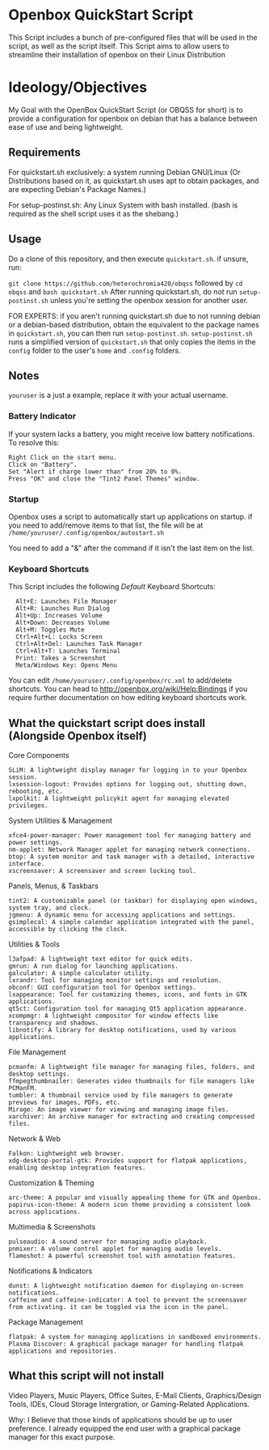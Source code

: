 # Openbox QuickStart Script

This Script includes a bunch of pre-configured files that will be used in the script, as well as the script itself.
This Script aims to allow users to streamline their installation of openbox on their Linux Distribution

# Ideology/Objectives

My Goal with the OpenBox QuickStart Script (or OBQSS for short) is to provide a configuration for openbox on debian that has a balance between ease of use and being lightweight.

## Requirements

For quickstart.sh exclusively: a system running Debian GNU/Linux (Or Distributions based on it, as quickstart.sh uses apt to obtain packages, and are expecting Debian's Package Names.)

For setup-postinst.sh: Any Linux System with bash installed. (bash is required as the shell script uses it as the shebang.)

## Usage
Do a clone of this repository, and then execute `quickstart.sh`. if unsure, run:

``git clone https://github.com/heterochromia420/obqss`` followed by ``cd obqss`` and ``bash quickstart.sh``
After running quickstart.sh, do not run `setup-postinst.sh` unless you're setting the openbox session for another user.

FOR EXPERTS:
if you aren't running quickstart.sh due to not running debian or a debian-based distribution, obtain the equivalent to the package names in `quickstart.sh`, you can then run `setup-postinst.sh`.
`setup-postinst.sh` runs a simplified version of `quickstart.sh` that only copies the items in the `config` folder to the user's `home` and `.config` folders.

## Notes

`youruser` is a just a example, replace it with your actual username.

### Battery Indicator

If your system lacks a battery, you might receive low battery notifications. To resolve this:

    Right Click on the start menu.
    Click on "Battery".
    Set "Alert if charge lower than" from 20% to 0%.
    Press "OK" and close the "Tint2 Panel Themes" window.

### Startup

Openbox uses a script to automatically start up applications on startup. if you need to add/remove items to that list, the file will be at `/home/youruser/.config/openbox/autostart.sh`

You need to add a "&" after the command if it isn't the last item on the list.

### Keyboard Shortcuts
This Script includes the following *Default* Keyboard Shortcuts:

```cli
  Alt+E: Launches File Manager
  Alt+R: Launches Run Dialog
  Alt+Up: Increases Volume
  Alt+Down: Decreases Volume
  Alt+M: Toggles Mute
  Ctrl+Alt+L: Locks Screen
  Ctrl+Alt+Del: Launches Task Manager
  Ctrl+Alt+T: Launches Terminal
  Print: Takes a Screenshot
  Meta/Windows Key: Opens Menu
```

You can edit `/home/youruser/.config/openbox/rc.xml` to add/delete shortcuts. You can head to http://openbox.org/wiki/Help:Bindings if you require further documentation on how editing keyboard shortcuts work.

## What the quickstart script does install (Alongside Openbox itself)

Core Components

    SLiM: A lightweight display manager for logging in to your Openbox session.
    lxsession-logout: Provides options for logging out, shutting down, rebooting, etc.
    lxpolkit: A lightweight policykit agent for managing elevated privileges.

System Utilities & Management

    xfce4-power-manager: Power management tool for managing battery and power settings.
    nm-applet: Network Manager applet for managing network connections.
    btop: A system monitor and task manager with a detailed, interactive interface.
    xscreensaver: A screensaver and screen locking tool.

Panels, Menus, & Taskbars

    tint2: A customizable panel (or taskbar) for displaying open windows, system tray, and clock.
    jgmenu: A dynamic menu for accessing applications and settings.
    gsimplecal: A simple calendar application integrated with the panel, accessible by clicking the clock.

Utilities & Tools

    l3afpad: A lightweight text editor for quick edits.
    gmrun: A run dialog for launching applications.
    galculator: A simple calculator utility.
    lxrandr: Tool for managing monitor settings and resolution.
    obconf: GUI configuration tool for Openbox settings.
    lxappearance: Tool for customizing themes, icons, and fonts in GTK applications.
    qt5ct: Configuration tool for managing Qt5 application appearance.
    xcompmgr: A lightweight compositor for window effects like transparency and shadows.
    libnotify: A library for desktop notifications, used by various applications.

File Management

    pcmanfm: A lightweight file manager for managing files, folders, and desktop settings.
    ffmpegthumbnailer: Generates video thumbnails for file managers like PCManFM.
    tumbler: A thumbnail service used by file managers to generate previews for images, PDFs, etc.
    Mirage: An image viewer for viewing and managing image files.
    xarchiver: An archive manager for extracting and creating compressed files.

Network & Web

    Falkon: Lightweight web browser.
    xdg-desktop-portal-gtk: Provides support for flatpak applications, enabling desktop integration features.

Customization & Theming

    arc-theme: A popular and visually appealing theme for GTK and Openbox.
    papirus-icon-theme: A modern icon theme providing a consistent look across applications.

Multimedia & Screenshots

    pulseaudio: A sound server for managing audio playback.
    pnmixer: A volume control applet for managing audio levels.
    flameshot: A powerful screenshot tool with annotation features.

Notifications & Indicators

    dunst: A lightweight notification daemon for displaying on-screen notifications.
    caffeine and caffeine-indicator: A tool to prevent the screensaver from activating. it can be toggled via the icon in the panel.

Package Management

    flatpak: A system for managing applications in sandboxed environments.
    Plasma Discover: A graphical package manager for handling flatpak applications and repositories.

## What this script will not install

Video Players, Music Players, Office Suites, E-Mail Clients, Graphics/Design Tools, IDEs, Cloud Storage Intergration, or Gaming-Related Applications.

Why: I Believe that those kinds of applications should be up to user preference. I already equipped the end user with a graphical package manager for this exact purpose.
